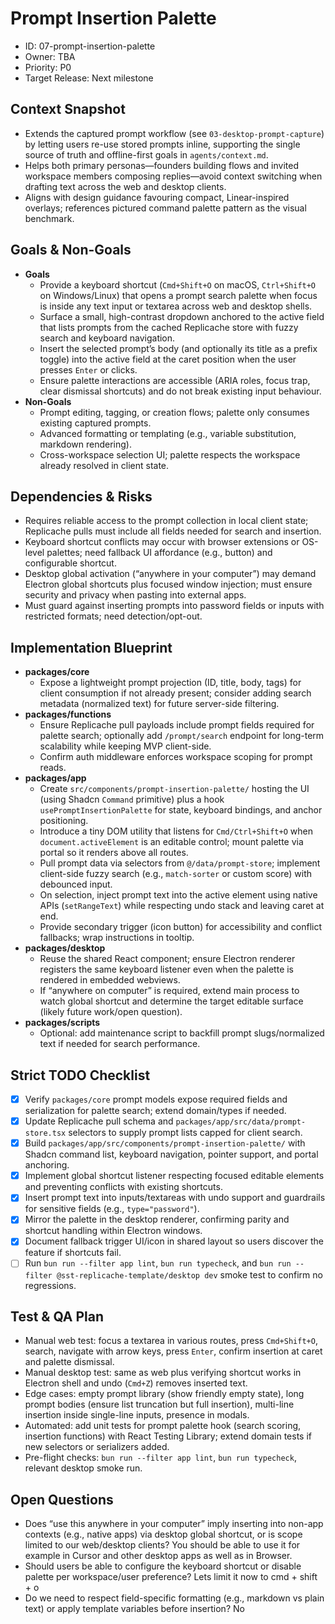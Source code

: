 # Prompt Insertion Palette

- ID: 07-prompt-insertion-palette
- Owner: TBA
- Priority: P0
- Target Release: Next milestone

## Context Snapshot

- Extends the captured prompt workflow (see `03-desktop-prompt-capture`) by letting users re-use stored prompts inline, supporting the single source of truth and offline-first goals in `agents/context.md`.
- Helps both primary personas—founders building flows and invited workspace members composing replies—avoid context switching when drafting text across the web and desktop clients.
- Aligns with design guidance favouring compact, Linear-inspired overlays; references pictured command palette pattern as the visual benchmark.

## Goals & Non-Goals

- **Goals**
  - Provide a keyboard shortcut (`Cmd+Shift+O` on macOS, `Ctrl+Shift+O` on Windows/Linux) that opens a prompt search palette when focus is inside any text input or textarea across web and desktop shells.
  - Surface a small, high-contrast dropdown anchored to the active field that lists prompts from the cached Replicache store with fuzzy search and keyboard navigation.
  - Insert the selected prompt’s body (and optionally its title as a prefix toggle) into the active field at the caret position when the user presses `Enter` or clicks.
  - Ensure palette interactions are accessible (ARIA roles, focus trap, clear dismissal shortcuts) and do not break existing input behaviour.
- **Non-Goals**
  - Prompt editing, tagging, or creation flows; palette only consumes existing captured prompts.
  - Advanced formatting or templating (e.g., variable substitution, markdown rendering).
  - Cross-workspace selection UI; palette respects the workspace already resolved in client state.

## Dependencies & Risks

- Requires reliable access to the prompt collection in local client state; Replicache pulls must include all fields needed for search and insertion.
- Keyboard shortcut conflicts may occur with browser extensions or OS-level palettes; need fallback UI affordance (e.g., button) and configurable shortcut.
- Desktop global activation (“anywhere in your computer”) may demand Electron global shortcuts plus focused window injection; must ensure security and privacy when pasting into external apps.
- Must guard against inserting prompts into password fields or inputs with restricted formats; need detection/opt-out.

## Implementation Blueprint

- **packages/core**
  - Expose a lightweight prompt projection (ID, title, body, tags) for client consumption if not already present; consider adding search metadata (normalized text) for future server-side filtering.
- **packages/functions**
  - Ensure Replicache pull payloads include prompt fields required for palette search; optionally add `/prompt/search` endpoint for long-term scalability while keeping MVP client-side.
  - Confirm auth middleware enforces workspace scoping for prompt reads.
- **packages/app**
  - Create `src/components/prompt-insertion-palette/` hosting the UI (using Shadcn `Command` primitive) plus a hook `usePromptInsertionPalette` for state, keyboard bindings, and anchor positioning.
  - Introduce a tiny DOM utility that listens for `Cmd/Ctrl+Shift+O` when `document.activeElement` is an editable control; mount palette via portal so it renders above all routes.
  - Pull prompt data via selectors from `@/data/prompt-store`; implement client-side fuzzy search (e.g., `match-sorter` or custom score) with debounced input.
  - On selection, inject prompt text into the active element using native APIs (`setRangeText`) while respecting undo stack and leaving caret at end.
  - Provide secondary trigger (icon button) for accessibility and conflict fallbacks; wrap instructions in tooltip.
- **packages/desktop**
  - Reuse the shared React component; ensure Electron renderer registers the same keyboard listener even when the palette is rendered in embedded webviews.
  - If “anywhere on computer” is required, extend main process to watch global shortcut and determine the target editable surface (likely future work/open question).
- **packages/scripts**
  - Optional: add maintenance script to backfill prompt slugs/normalized text if needed for search performance.

## Strict TODO Checklist

- [x] Verify `packages/core` prompt models expose required fields and serialization for palette search; extend domain/types if needed.
- [x] Update Replicache pull schema and `packages/app/src/data/prompt-store.tsx` selectors to supply prompt lists capped for client search.
- [x] Build `packages/app/src/components/prompt-insertion-palette/` with Shadcn command list, keyboard navigation, pointer support, and portal anchoring.
- [x] Implement global shortcut listener respecting focused editable elements and preventing conflicts with existing shortcuts.
- [x] Insert prompt text into inputs/textareas with undo support and guardrails for sensitive fields (e.g., `type="password"`).
- [x] Mirror the palette in the desktop renderer, confirming parity and shortcut handling within Electron windows.
- [x] Document fallback trigger UI/icon in shared layout so users discover the feature if shortcuts fail.
- [ ] Run `bun run --filter app lint`, `bun run typecheck`, and `bun run --filter @sst-replicache-template/desktop dev` smoke test to confirm no regressions.

## Test & QA Plan

- Manual web test: focus a textarea in various routes, press `Cmd+Shift+O`, search, navigate with arrow keys, press `Enter`, confirm insertion at caret and palette dismissal.
- Manual desktop test: same as web plus verifying shortcut works in Electron shell and undo (`Cmd+Z`) removes inserted text.
- Edge cases: empty prompt library (show friendly empty state), long prompt bodies (ensure list truncation but full insertion), multi-line insertion inside single-line inputs, presence in modals.
- Automated: add unit tests for prompt palette hook (search scoring, insertion functions) with React Testing Library; extend domain tests if new selectors or serializers added.
- Pre-flight checks: `bun run --filter app lint`, `bun run typecheck`, relevant desktop smoke run.

## Open Questions

- Does “use this anywhere in your computer” imply inserting into non-app contexts (e.g., native apps) via desktop global shortcut, or is scope limited to our web/desktop clients? You should be able to use it for example in Cursor and other desktop apps as well as in Browser.
- Should users be able to configure the keyboard shortcut or disable palette per workspace/user preference? Lets limit it now to cmd + shift + o
- Do we need to respect field-specific formatting (e.g., markdown vs plain text) or apply template variables before insertion? No
